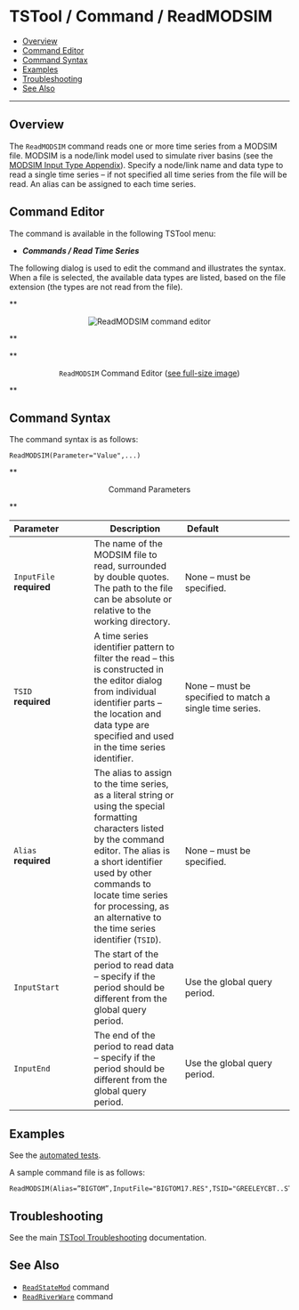 # TSTool / Command / ReadMODSIM #

*   [Overview](#overview)
*   [Command Editor](#command-editor)
*   [Command Syntax](#command-syntax)
*   [Examples](#examples)
*   [Troubleshooting](#troubleshooting)
*   [See Also](#see-also)

-------------------------

## Overview ##

The `ReadMODSIM` command reads one or more time series from a MODSIM file.
MODSIM is a node/link model used to simulate river basins
(see the [MODSIM Input Type Appendix](../../datastore-ref/MODSIM/MODSIM.md)).
Specify a node/link name and data type to read a single time series – if not
specified all time series from the file will be read.  An alias can be assigned to each time series.

## Command Editor ##

The command is available in the following TSTool menu:

*   ***Commands / Read Time Series***

The following dialog is used to edit the command and illustrates the syntax.
When a file is selected, the available data types are listed, based on the file extension (the types are not read from the file).

**<p style="text-align: center;">
![ReadMODSIM command editor](ReadMODSIM.png)
</p>**

**<p style="text-align: center;">
`ReadMODSIM` Command Editor (<a href="../ReadMODSIM.png">see full-size image</a>)
</p>**

## Command Syntax ##

The command syntax is as follows:

```text
ReadMODSIM(Parameter="Value",...)
```
**<p style="text-align: center;">
Command Parameters
</p>**

|**Parameter**&nbsp;&nbsp;&nbsp;&nbsp;&nbsp;&nbsp;&nbsp;&nbsp;&nbsp;&nbsp;&nbsp;|**Description**|**Default**&nbsp;&nbsp;&nbsp;&nbsp;&nbsp;&nbsp;&nbsp;&nbsp;&nbsp;&nbsp;&nbsp;&nbsp;&nbsp;&nbsp;&nbsp;&nbsp;&nbsp;&nbsp;&nbsp;&nbsp;&nbsp;&nbsp;&nbsp;&nbsp;&nbsp;&nbsp;&nbsp;|
|--|--|--|
|`InputFile`<br>**required**|The name of the MODSIM file to read, surrounded by double quotes.  The path to the file can be absolute or relative to the working directory.|None – must be specified.|
|`TSID`<br>**required**|A time series identifier pattern to filter the read – this is constructed in the editor dialog from individual identifier parts – the location and data type are specified and used in the time series identifier.|None – must be specified to match a single time series.|
|`Alias`<br>**required**|The alias to assign to the time series, as a literal string or using the special formatting characters listed by the command editor.  The alias is a short identifier used by other commands to locate time series for processing, as an alternative to the time series identifier (`TSID`).|None – must be specified.|
|`InputStart`|The start of the period to read data – specify if the period should be different from the global query period.|Use the global query period.|
|`InputEnd`|The end of the period to read data – specify if the period should be different from the global query period.|Use the global query period.|

## Examples ##

See the [automated tests](https://github.com/OpenCDSS/cdss-app-tstool-test/tree/master/test/commands/ReadMODSIM).

A sample command file is as follows:

```text
ReadMODSIM(Alias=”BIGTOM”,InputFile="BIGTOM17.RES",TSID="GREELEYCBT..STOR_TRG..")
```

## Troubleshooting ##

See the main [TSTool Troubleshooting](../../troubleshooting/troubleshooting.md) documentation.

## See Also ##

*   [`ReadStateMod`](../ReadStateMod/ReadStateMod.md) command
*   [`ReadRiverWare`](../ReadRiverWare/ReadRiverWare.md) command

